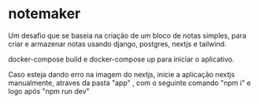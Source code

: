 # notemaker
Um desafio que se baseia na criação de um bloco de notas simples, para criar e armazenar notas usando django, postgres, nextjs e tailwind.

docker-compose build e docker-compose up para iniciar o aplicativo.

Caso esteja dando erro na imagem do nextjs, inicie a aplicação nextjs manualmente, atraves da pasta "app" , com o seguinte comando "npm i" e logo após "npm run dev"




